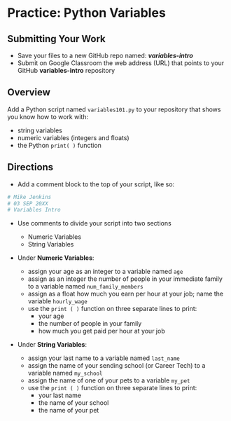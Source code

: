 ﻿# Practice: Python Variables 

## Submitting Your Work
 - Save your files to a new GitHub repo named: ***variables-intro***
 - Submit on Google Classroom the web address (URL) that points to your GitHub **variables-intro** repository

## Overview

Add a Python script named `variables101.py` to your repository that shows you know how to work with:
 - string variables
 - numeric variables (integers and floats)
 - the Python `print( )` function

## Directions

 - Add a comment block to the top of your script, like so:
 ```python
# Mike Jenkins
# 03 SEP 20XX
# Variables Intro
```
- Use comments to divide your script into two sections
   - Numeric Variables
   - String Variables

- Under **Numeric Variables**:
  -  assign your age as an integer to a variable named `age`
  -  assign as an integer the number of people in your immediate family to a variable named `num_family_members`
  -  assign as a float how much you earn per hour at your job; name the variable `hourly_wage`
  -  use the `print ( )` function on three separate lines to print:
     - your age
     - the number of people in your family
     - how much you get paid per hour at your job

- Under **String Variables**:
  -  assign your last name to a variable named `last_name`
  -  assign the name of your sending school (or Career Tech) to a variable named `my_school`
  -  assign the name of one of your pets to a variable `my_pet`
  -  use the `print ( )` function on three separate lines to print:
     - your last name
     - the name of your school
     - the name of your pet





